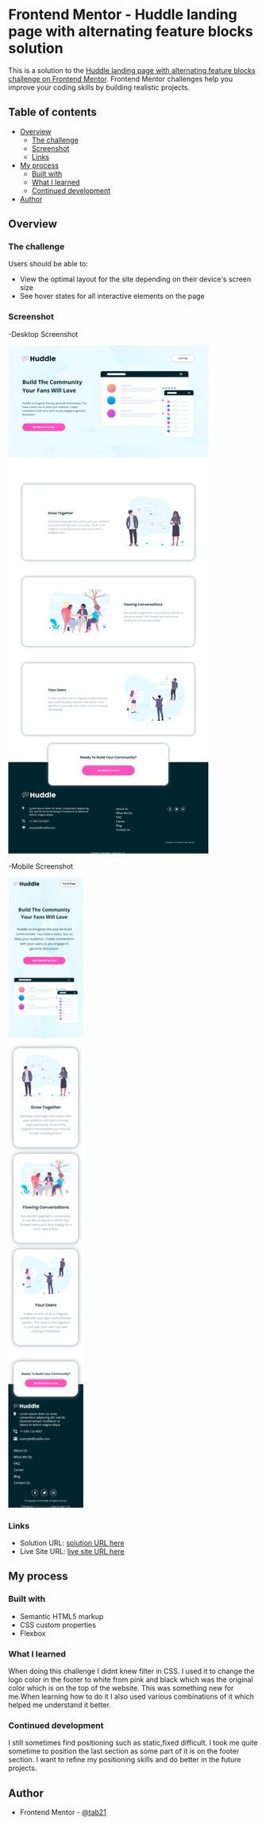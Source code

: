 # Frontend Mentor - Huddle landing page with alternating feature blocks solution

This is a solution to the [Huddle landing page with alternating feature blocks challenge on Frontend Mentor](https://www.frontendmentor.io/challenges/huddle-landing-page-with-alternating-feature-blocks-5ca5f5981e82137ec91a5100). Frontend Mentor challenges help you improve your coding skills by building realistic projects.

## Table of contents

- [Overview](#overview)
  - [The challenge](#the-challenge)
  - [Screenshot](#screenshot)
  - [Links](#links)
- [My process](#my-process)
  - [Built with](#built-with)
  - [What I learned](#what-i-learned)
  - [Continued development](#continued-development)
- [Author](#author)

## Overview

### The challenge

Users should be able to:

- View the optimal layout for the site depending on their device's screen size
- See hover states for all interactive elements on the page

### Screenshot

-Desktop Screenshot

![desktop ss image](images/desktopSS.png)

-Mobile Screenshot

<img src="images/mobileSS.png" width="30%">

### Links

- Solution URL: [solution URL here](https://your-solution-url.com)
- Live Site URL: [live site URL here](https://tab21.github.io/Frontend-Mentor/huddleLandingPage/index.html)

## My process

### Built with

- Semantic HTML5 markup
- CSS custom properties
- Flexbox

### What I learned

When doing this challenge I didnt knew filter in CSS. I used it to change the logo color in the footer to white from pink and black which was the original color which is on the top of the website. This was something new for me.When learning how to do it I also used various combinations of it which helped me understand it better.

### Continued development

I still sometimes find positioning such as static,fixed difficult. I took me quite sometime to position the last section as some part of it is on the footer section. I want to refine my positioning skills and do better in the future projects.

## Author

- Frontend Mentor - [@tab21](https://www.frontendmentor.io/profile/tab21)
